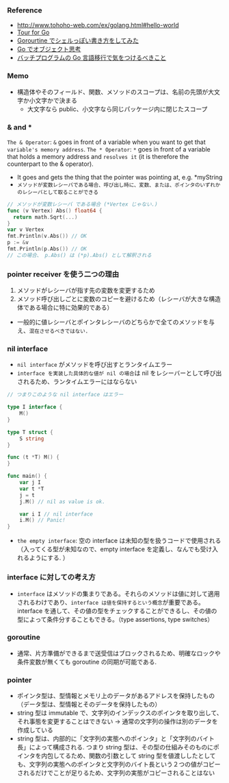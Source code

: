### Reference

- http://www.tohoho-web.com/ex/golang.html#hello-world
- [Tour for Go](https://tour.golang.org/moretypes/15)
- [Gorourtine でシェルっぽい書き方をしてみた](https://qiita.com/fufu44/items/e768a5ac0187b4986783)
- [Go でオブジェクト思考](https://qiita.com/kitoko552/items/a6698c68379a8cd8b999#embed%E5%9F%8B%E3%82%81%E8%BE%BC%E3%81%BF)
- [バッチプログラムの Go 言語移行で気をつけるべきこと](https://www.xdata.jp/blogs/bigdata/go_lang.html)

### Memo

- 構造体やそのフィールド、関数、メソッドのスコープは、名前の先頭が大文字か小文字かで決まる
  - 大文字なら public、小文字なら同じパッケージ内に閉じたスコープ

### & and *
`The & Operator`: `&` goes in front of a variable when you want to get that `variable's memory address`.
`The * Operator`: `*` goes in front of a variable that holds a memory address and `resolves it` (it is therefore the counterpart to the & operator).
  - It goes and gets the thing that the pointer was pointing at, e.g. *myString
- `メソッドが変数レシーバである場合、呼び出し時に、変数、または、ポインタのいずれかのレシーバとして取ることができる`
```go
// メソッドが変数レシーバ である場合 (*Vertex じゃない.)
func (v Vertex) Abs() float64 {
  return math.Sqrt(...)
}
var v Vertex
fmt.Println(v.Abs()) // OK
p := &v
fmt.Println(p.Abs()) // OK
// この場合、 p.Abs() は (*p).Abs() として解釈される
```

### pointer receiver を使う二つの理由
1. メソッドがレシーバが指す先の変数を変更するため
2. メソッド呼び出しごとに変数のコピーを避けるため（レシーバが大きな構造体である場合に特に効果的である）
- 一般的に値レシーバとポインタレシーバのどちらかで全てのメソッドを与え、`混在させるべきではない.`

### nil interface
- `nil interface` がメソッドを呼び出すとランタイムエラー
- `interface を実装した具体的な値が nil の場合`は nil をレシーバーとして呼び出されるため、ランタイムエラーにはならない
```go
// つまりこのような nil interface はエラー

type I interface {
	M()
}

type T struct {
	S string
}

func (t *T) M() {
}

func main() {
	var j I
	var t *T
	j = t
	j.M() // nil as value is ok.

	var i I // nil interface
	i.M() // Panic!
}

```
- `the empty interface`: 空の interface は未知の型を扱うコードで使用される（入ってくる型が未知なので、empty interface を定義し、なんでも受け入れるようにする.
）

### interface に対しての考え方
- `interface` はメソッドの集まりである。それらのメソッドは値に対して適用されるわけであり、`interface は値を保持するという概念`が重要である。interface を通して、その値の型をチェックすることができるし、その値の型によって条件分することもできる。（type assertions, type switches）

### goroutine
- 通常、片方準備ができるまで送受信はブロックされるため、明確なロックや条件変数が無くても goroutine の同期が可能である.

### pointer 
- ポインタ型は、型情報とメモリ上のデータがあるアドレスを保持したもの（データ型は、型情報とそのデータを保持したもの）
- string 型は immutable で、文字列のインデックスのポインタを取り出して、それ事態を変更することはできない → 通常の文字列の操作は別のデータを作成している
- string 型は、内部的に「文字列の実態へのポインタ」と「文字列のバイト長」によって構成される. つまり string 型は、その型の仕組みそのものにポインタを内包してるため、関数の引数として string 型を値渡ししたとしても、文字列の実態へのポインタと文字列のバイト長という２つの値がコピーされるだけでことが足りるため、文字列の実態がコピーされることはない
